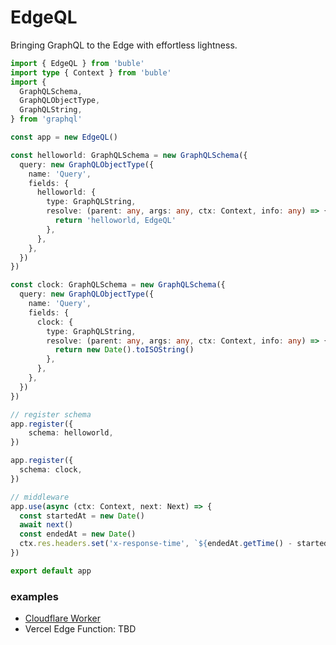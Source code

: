 # EdgeQL

Bringing GraphQL to the Edge with effortless lightness.

```typescript
import { EdgeQL } from 'buble'
import type { Context } from 'buble'
import {
  GraphQLSchema,
  GraphQLObjectType,
  GraphQLString,
} from 'graphql'

const app = new EdgeQL()

const helloworld: GraphQLSchema = new GraphQLSchema({
  query: new GraphQLObjectType({
    name: 'Query',
    fields: {
      helloworld: {
        type: GraphQLString,
        resolve: (parent: any, args: any, ctx: Context, info: any) => {
          return 'helloworld, EdgeQL'
        },
      },
    },
  })
})

const clock: GraphQLSchema = new GraphQLSchema({
  query: new GraphQLObjectType({
    name: 'Query',
    fields: {
      clock: {
        type: GraphQLString,
        resolve: (parent: any, args: any, ctx: Context, info: any) => {
          return new Date().toISOString()
        },
      },
    },
  })
})

// register schema
app.register({
	schema: helloworld,
})

app.register({ 
  schema: clock,
})

// middleware
app.use(async (ctx: Context, next: Next) => {
  const startedAt = new Date()
  await next()
  const endedAt = new Date()
  ctx.res.headers.set('x-response-time', `${endedAt.getTime() - startedAt.getTime()}`)
})

export default app
```

### examples

* [Cloudflare Worker](https://github.com/metrue/EdgeQL/tree/master/examples/cloudflare/helloworld)
* Vercel Edge Function: TBD
